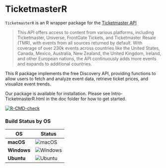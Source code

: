 # TicketmasterR

`TicketmasterR` is an R wrapper package for the [Ticketmaster API](https://developer.ticketmaster.com/products-and-docs/apis/discovery-api/v2/)

> This API offers access to content from various platforms, including Ticketmaster, Universe, FrontGate Tickets, and Ticketmaster Resale (TMR), with events from all sources returned by default. With coverage of over 230k events across countries like the United States, Canada, Mexico, Australia, New Zealand, the United Kingdom, Ireland, and other European nations, the API continuously adds more events and expands to additional countries. 

This R package implements the free Discovery API, providing functions to allow users to fetch and analyze event data, retrieve ticket prices, and visualize event trends.

Our package is available for installation. Please see Intro-TicketmasterR.html in the doc folder for how to get started. 

[![R-CMD-check](https://github.com/aamna-amer/TicketmasterR/actions/workflows/r-cmd-check.yml/badge.svg)](https://github.com/aamna-amer/TicketmasterR/actions)


### Build Status by OS

| OS       | Status |
|----------|--------|
| **macOS**   | ![macOS](https://github.com/aamna-amer/TicketmasterR/actions/workflows/r-cmd-check.yml/badge.svg?branch=main&event=push&job=R-CMD-check%20(macos-latest)) |
| **Windows** | ![Windows](https://github.com/aamna-amer/TicketmasterR/actions/workflows/r-cmd-check.yml/badge.svg?branch=main&event=push&job=R-CMD-check%20(windows-latest)) |
| **Ubuntu**  | ![Ubuntu](https://github.com/aamna-amer/TicketmasterR/actions/workflows/r-cmd-check.yml/badge.svg?branch=main&event=push&job=R-CMD-check%20(ubuntu-latest)) |
